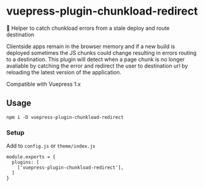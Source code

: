 # vuepress-plugin-chunkload-redirect
🐶 Helper to catch chunkload errors from a stale deploy and route destination

Clientside apps remain in the browser memory and if a new build is deployed sometimes the JS chunks could change resulting in errors routing to a destination. This plugin will detect when a page chunk is no longer avaliable by catching the error and redirect the user to destination url by reloading the latest version of the application.

Compatible with Vuepress 1.x

## Usage

```
npm i -D vuepress-plugin-chunkload-redirect
```

### Setup

Add to `config.js` or `theme/index.js`

```
module.exports = {
  plugins: [
    ['vuepress-plugin-chunkload-redirect'],
  ]
}
```